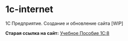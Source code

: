 # 1c-internet
1С Предприятие. Создание и обновление сайта [WIP]

**Старая ссылка на сайт:** [Учебное Пособие 1С:8](https://1c-internet.notion.site/1-8-23f4369773634775a5d882f306bed3b8?pvs=4)
